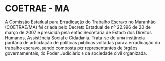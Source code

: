 <h1>COETRAE - MA</h1>
<p>A Comissão Estadual para Erradicação do Trabalho Escravo no Maranhão (COETRAE/MA) foi criada pelo Decreto Estadual de nº 22.996 de 20 de março de 2007 e presidida pela então Secretaria de Estado dos Direitos Humanos, Assistência Social e Cidadania. Trata-se de uma instância paritária de articulação de políticas públicas voltadas para a erradicação do trabalho escravo, sendo composta por representantes de órgãos governamentais, do Poder Judiciário e da sociedade civil organizada.</p>

